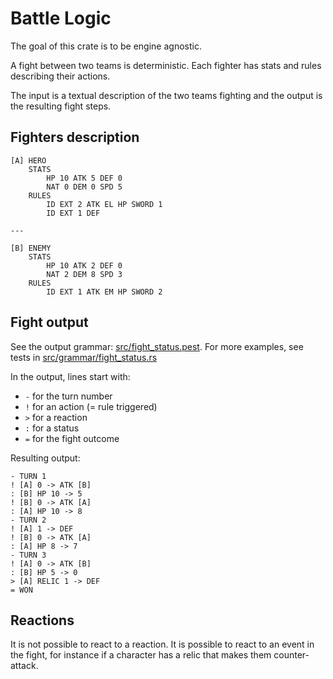 # Battle Logic

The goal of this crate is to be engine agnostic.

A fight between two teams is deterministic.
Each fighter has stats and rules describing their actions.

The input is a textual description of the two teams fighting and the output is the resulting fight steps.

## Fighters description

```
[A] HERO
    STATS
        HP 10 ATK 5 DEF 0
        NAT 0 DEM 0 SPD 5
    RULES
        ID EXT 2 ATK EL HP SWORD 1
        ID EXT 1 DEF

---

[B] ENEMY
    STATS
        HP 10 ATK 2 DEF 0
        NAT 2 DEM 8 SPD 3
    RULES
        ID EXT 1 ATK EM HP SWORD 2
```

## Fight output

See the output grammar: [src/fight_status.pest](src/fight_status.pest).
For more examples, see tests in [src/grammar/fight_status.rs](src/grammar/fight_status.rs)

In the output, lines start with:
- `-` for the turn number
- `!` for an action (= rule triggered)
- `>` for a reaction
- `:` for a status
- `=` for the fight outcome

Resulting output:

```
- TURN 1
! [A] 0 -> ATK [B]
: [B] HP 10 -> 5
! [B] 0 -> ATK [A]
: [A] HP 10 -> 8
- TURN 2
! [A] 1 -> DEF
! [B] 0 -> ATK [A]
: [A] HP 8 -> 7
- TURN 3
! [A] 0 -> ATK [B]
: [B] HP 5 -> 0
> [A] RELIC 1 -> DEF
= WON
```

## Reactions

It is not possible to react to a reaction.
It is possible to react to an event in the fight, for instance if a character has a relic that makes them counter-attack.